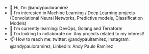 - 👋 Hi, I’m @andypauloramirez
- 👀 I’m interested in Machine Learning / Deep Learning projects (Convolutional Neural Networks, Predictive models, Classification Models)
- 🌱 I’m currently learning: DevOps, Golang and Terraform
- 💞️ I’m looking to collaborate on: Any projects related to my interest!
- 📫 How to reach me: twitter: @andypaulramirez, instagram: @andypauloramirez, LinkedIn: Andy Paulo Ramírez

